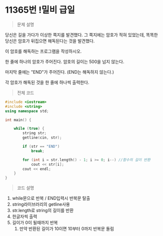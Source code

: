 # 11365번 !밀비 급일

> 문제 설명

당신은 길을 가다가 이상한 쪽지를 발견했다. 그 쪽지에는 암호가 적혀 있었는데, 똑똑한 당신은 암호가 뒤집으면 해독된다는 것을 발견했다.

이 암호를 해독하는 프로그램을 작성하시오.

한 줄에 하나의 암호가 주어진다. 암호의 길이는 500을 넘지 않는다.

마지막 줄에는 "END"가 주어진다. (END는 해독하지 않는다.)

각 암호가 해독된 것을 한 줄에 하나씩 출력한다.

> 전체 코드

````c++
#include <iostream>
#include <string>
using namespace std;

int main() {

	while (true) {
		string str;
		getline(cin, str);

		if (str == "END")
			break;

		for (int i = str.length() - 1; i >= 0; i--) //함수의 길이 반환
			cout << str[i];
		cout << endl;
	}
}
````

> 코드 설명

1. while문으로 반복 / END입력시 반복문 탈출
2. string라이브러리의 getline사용
3. str.length로 string의 길이를 반환
4. 한글자씩 출력
5. 길이가 0이 될때까지 반복
   1. 만약 반환된 길이가 10이면 10부터 0까지 반복문 돌림

